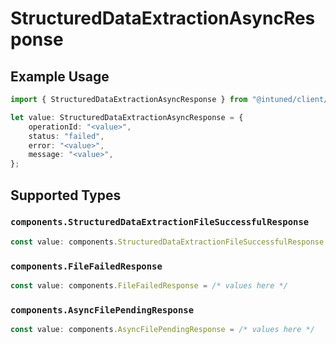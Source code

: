 # StructuredDataExtractionAsyncResponse

## Example Usage

```typescript
import { StructuredDataExtractionAsyncResponse } from "@intuned/client/models/components";

let value: StructuredDataExtractionAsyncResponse = {
    operationId: "<value>",
    status: "failed",
    error: "<value>",
    message: "<value>",
};
```

## Supported Types

### `components.StructuredDataExtractionFileSuccessfulResponse`

```typescript
const value: components.StructuredDataExtractionFileSuccessfulResponse = /* values here */
```

### `components.FileFailedResponse`

```typescript
const value: components.FileFailedResponse = /* values here */
```

### `components.AsyncFilePendingResponse`

```typescript
const value: components.AsyncFilePendingResponse = /* values here */
```

